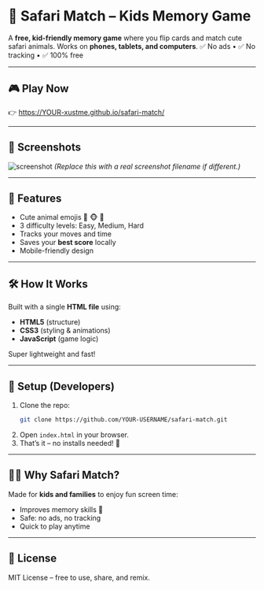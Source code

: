 # 🦁 Safari Match – Kids Memory Game

A **free, kid-friendly memory game** where you flip cards and match cute safari animals.
Works on **phones, tablets, and computers**.
✅ No ads • ✅ No tracking • ✅ 100% free

---

## 🎮 Play Now
👉 https://YOUR-xustme.github.io/safari-match/

---

## 📸 Screenshots
![screenshot](screenshot.png)
*(Replace this with a real screenshot filename if different.)*

---

## 🚀 Features
- Cute animal emojis 🐯 🐵 🦁
- 3 difficulty levels: Easy, Medium, Hard
- Tracks your moves and time
- Saves your **best score** locally
- Mobile-friendly design

---

## 🛠️ How It Works
Built with a single **HTML file** using:
- **HTML5** (structure)
- **CSS3** (styling & animations)
- **JavaScript** (game logic)

Super lightweight and fast!

---

## 📂 Setup (Developers)
1. Clone the repo:
   ```bash
   git clone https://github.com/YOUR-USERNAME/safari-match.git
   ```
2. Open `index.html` in your browser.
3. That’s it – no installs needed! 🎉

---

## 👦👧 Why Safari Match?
Made for **kids and families** to enjoy fun screen time:
- Improves memory skills 🧠
- Safe: no ads, no tracking
- Quick to play anytime

---
## 📜 License
MIT License – free to use, share, and remix.
